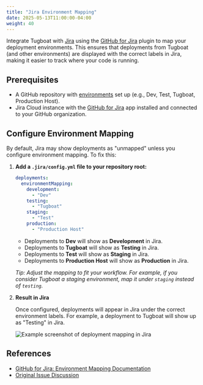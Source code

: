 ```yaml
---
title: "Jira Environment Mapping"
date: 2025-05-13T11:00:00-04:00
weight: 40
---
```


Integrate Tugboat with [Jira](https://www.atlassian.com/software/jira) using the
[GitHub for Jira](https://github.com/atlassian/github-for-jira/blob/main/docs/deployments.md#environment-mapping) plugin
to map your deployment environments. This ensures that deployments from Tugboat (and other environments) are displayed
with the correct labels in Jira, making it easier to track where your code is running.

## Prerequisites

- A GitHub repository with
  [environments](https://docs.github.com/en/actions/deployment/targeting-different-environments/using-environments-for-deployment)
  set up (e.g., Dev, Test, Tugboat, Production Host).
- Jira Cloud instance with the [GitHub for Jira](https://github.com/atlassian/github-for-jira) app installed and
  connected to your GitHub organization.

## Configure Environment Mapping

By default, Jira may show deployments as "unmapped" unless you configure environment mapping. To fix this:

1. **Add a `.jira/config.yml` file to your repository root:**

   ```yaml
   deployments:
     environmentMapping:
       development:
         - "Dev"
       testing:
         - "Tugboat"
       staging:
         - "Test"
       production:
         - "Production Host"
   ```

   - Deployments to **Dev** will show as **Development** in Jira.
   - Deployments to **Tugboat** will show as **Testing** in Jira.
   - Deployments to **Test** will show as **Staging** in Jira.
   - Deployments to **Production Host** will show as **Production** in Jira.

   _Tip: Adjust the mapping to fit your workflow. For example, if you consider Tugboat a staging environment, map it
   under `staging` instead of `testing`._

2. **Result in Jira**

   Once configured, deployments will appear in Jira under the correct environment labels. For example, a deployment to
   Tugboat will show up as "Testing" in Jira.

   ![Example screenshot of deployment mapping in Jira](/_images/jira-env-mapped.png)

## References

- [GitHub for Jira: Environment Mapping Documentation](https://github.com/atlassian/github-for-jira/blob/main/docs/deployments.md#environment-mapping)
- [Original Issue Discussion](https://github.com/TugboatQA/docs/issues/394)
